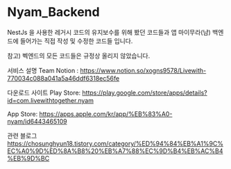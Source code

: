 # Nyam_Backend
NestJs 을 사용한 레거시 코드의 유지보수를 위해 봤던 코드들과 앱 마이무라(냠) 백엔드에 들어가는 직접 작성 및 수정한 코드들 입니다.

참고) 벡엔드의 모든 코드들은 규정상 올리지 않았습니다.

서비스 설명
Team Notion : https://www.notion.so/xogns9578/Livewith-770034c088a041a5a46ddf6318ec56fe

다운로드 사이트
Play Store: https://play.google.com/store/apps/details?id=com.livewithtogether.nyam

App Store: https://apps.apple.com/kr/app/%EB%83%A0-nyam/id6443465109

관련 블로그 
https://chosunghyun18.tistory.com/category/%ED%94%84%EB%A1%9C%EC%A0%9D%ED%8A%B8%20%EB%A7%88%EC%9D%B4%EB%AC%B4%EB%9D%BC
